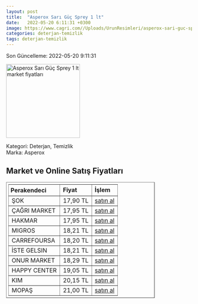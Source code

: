 ```yaml
---
layout: post
title:  "Asperox Sarı Güç Sprey 1 lt"
date:   2022-05-20 6:11:31 +0300
image: https://www.cagri.com//Uploads/UrunResimleri/asperox-sari-guc-sprey-1-lt-fbb6.jpg
categories: deterjan-temizlik
tags: deterjan-temizlik
---
```


Son Güncelleme: 2022-05-20 9:11:31

<img src="https://www.cagri.com//Uploads/UrunResimleri/asperox-sari-guc-sprey-1-lt-fbb6.jpg" width="200" alt="Asperox Sarı Güç Sprey 1 lt market fiyatları" />

Kategori: Deterjan, Temizlik
<br />
Marka: Asperox

<h2>Market ve Online Satış Fiyatları</h2>

<table border="1" style="padding: 5px;width:80%;">
  <tr>
    <td style="padding: 5px;"><strong>Perakendeci</strong></td>
    <td><strong>Fiyat</strong></td>
    <td><strong>İşlem</strong></td>
  </tr>
  <tr>
              <td title="Şok">ŞOK</td>
              <td>17,90 TL</td>
              <td><a title="Şok" target="_blank" href="https://www.sokmarket.com.tr/sari-guc-1-lt-p-29102/">satın al</a></td>
            </tr><tr>
              <td title="Çağrı Market">ÇAĞRI MARKET</td>
              <td>17,95 TL</td>
              <td><a title="Çağrı Market" target="_blank" href="https://www.cagri.com/asperox-sari-guc-sprey-1-lt-18038">satın al</a></td>
            </tr><tr>
              <td title="Hakmar">HAKMAR</td>
              <td>17,95 TL</td>
              <td><a title="Hakmar" target="_blank" href="https://www.hakmarexpress.com.tr/urun/temizlik-asperox-sari-guc-cok-amacli-ultra-yag-cozucu-1-lt">satın al</a></td>
            </tr><tr>
              <td title="Migros">MIGROS</td>
              <td>18,21 TL</td>
              <td><a title="Migros" target="_blank" href="https://www.migros.com.tr/asperox-sari-guc-sprey-1-l-p-1d4f3c4">satın al</a></td>
            </tr><tr>
              <td title="CarrefourSA">CARREFOURSA</td>
              <td>18,20 TL</td>
              <td><a title="CarrefourSA" target="_blank" href="https://www.carrefoursa.com/asperox-sari-guc-1-lt-p-30285107">satın al</a></td>
            </tr><tr>
              <td title="İste Gelsin">İSTE GELSIN</td>
              <td>18,21 TL</td>
              <td><a title="İste Gelsin" target="_blank" href="https://www.istegelsin.com/urun/asperox-sari-guc-sprey-1-l_PRS21-AD">satın al</a></td>
            </tr><tr>
              <td title="Onur Market">ONUR MARKET</td>
              <td>18,29 TL</td>
              <td><a title="Onur Market" target="_blank" href="https://www.onurmarket.com/-asperox-sari-guc-1-lt-sprey--68235">satın al</a></td>
            </tr><tr>
              <td title="Happy Center">HAPPY CENTER</td>
              <td>19,05 TL</td>
              <td><a title="Happy Center" target="_blank" href="https://www.happycenter.com.tr/asperox-sari-guc-1lt-sprey12">satın al</a></td>
            </tr><tr>
              <td title="Kim">KIM</td>
              <td>20,15 TL</td>
              <td><a title="Kim" target="_blank" href="https://www.kimgeldi.com/asperox-sari-guc-1000-ml">satın al</a></td>
            </tr><tr>
              <td title="Mopaş">MOPAŞ</td>
              <td>21,00 TL</td>
              <td><a title="Mopaş" target="_blank" href="https://mopas.com.tr/asperox-sari-guc-sprey-1000-ml/p/859687">satın al</a></td>
            </tr>
</table>
